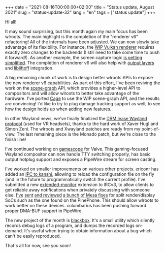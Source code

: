 +++
date = "2021-08-16T00:00:00+02:00"
title = "Status update, August 2021"
slug = "status-update-32"
lang = "en"
tags = ["status update"]
+++

Hi all!

It may sound surprising, but this month again my main focus has been wlroots.
The main highlight is the completion of the "renderer v6" refactoring! All of
the internals have been adjusted. We can now slowly take advantage of its
flexibility. For instance, the [WIP Vulkan renderer][wlr-vk] requires exactly
zero changes to the backends (I still need to take some time to push it
forward!). As another example, the screen capture logic
[is getting simplified][wlr-screen-capture]. The completion of renderer v6 will
also help with [output layers][wlr-output-layers] and [libliftoff] integration.

A big remaining chunk of work is to design better wlroots APIs to expose the
new renderer v6 capabilities. As part of this effort, I've been reviving the
work on the [scene-graph] API, which provides a higher-level API to compositors
and will allow wlroots to better take advantage of the hardware. I've ported
[Cage] to use the WIP scene-graph API, and the results are convincing! I'd like
to try to plug damage tracking support as well, to see how the design holds up
when adding new features.

In other Wayland news, we've finally finalized the
[DRM lease Wayland protocol][wp-drm-lease] (used for VR headsets), thanks to
the hard work of Xaver Hugl and Simon Zeni. The wlroots and Xwayland patches
are ready from my point-of-view. The last remaining piece is the Monado patch,
but we're close to the finish line!

I've continued working on [gamescope] for Valve. This gaming-focused Wayland
compositor can now handle TTY switching properly, has basic output hotplug
support and exposes a PipeWire stream for screen casting.

I've worked on smaller improvements on various other projects. ericonr has
added an [IPC to kanshi][kanshi-reload], allowing to reload the configuration
file on the fly (and in the future to programmatically switch the current
profile). I've submitted a new [extended-monitor] extension to IRCv3, to allow
clients to get reliable away notifications when privately discussing with
someone else. [I've][mesa-12370] [sent][mesa-12074] [and reviewed][mesa-12018]
[a bunch][mesa-12081] [of Mesa fixes][mesa-12362] for split render/display
SoCs such as the one found on the PinePhone. This should allow wlroots to work
better on these devices. columbarius has been pushing forward proper DMA-BUF
support in PipeWire.

The new project of the month is [blackbox]. It's a small utility which silently
records debug logs of a program, and dumps the recorded logs on-demand. It's
useful when trying to obtain information about a bug which can't be easily
reproduced.

That's all for now, see you soon!

[wlr-vk]: https://github.com/swaywm/wlroots/pull/2771
[wlr-screen-capture]: https://github.com/swaywm/wlroots/pull/2615
[wlr-output-layers]: https://github.com/swaywm/wlroots/pull/1985
[libliftoff]: https://github.com/emersion/libliftoff
[scene-graph]: https://github.com/swaywm/wlroots/pull/1966
[Cage]: https://github.com/Hjdskes/cage/pull/197
[wp-drm-lease]: https://gitlab.freedesktop.org/wayland/wayland-protocols/-/merge_requests/67
[gamescope]: https://github.com/Plagman/gamescope
[kanshi-reload]: https://github.com/emersion/kanshi/pull/107
[extended-monitor]: https://github.com/ircv3/ircv3-specifications/pull/466
[mesa-12370]: https://gitlab.freedesktop.org/mesa/mesa/-/merge_requests/12370
[mesa-12074]: https://gitlab.freedesktop.org/mesa/mesa/-/merge_requests/12074
[mesa-12018]: https://gitlab.freedesktop.org/mesa/mesa/-/merge_requests/12018
[mesa-12081]: https://gitlab.freedesktop.org/mesa/mesa/-/merge_requests/12081
[mesa-12362]: https://gitlab.freedesktop.org/mesa/mesa/-/merge_requests/12362
[blackbox]: https://git.sr.ht/~emersion/blackbox
